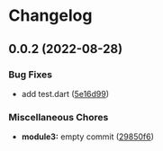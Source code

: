# Changelog

## 0.0.2 (2022-08-28)


### Bug Fixes

* add test.dart ([5e16d99](https://github.com/junichi-tanaka/release-please-action-test/commit/5e16d9939c242c14d39a8d60d42e387d2536fe4c))


### Miscellaneous Chores

* **module3:** empty commit ([29850f6](https://github.com/junichi-tanaka/release-please-action-test/commit/29850f66d8e11f74ac7f70e213c67f116cedcdbf))
